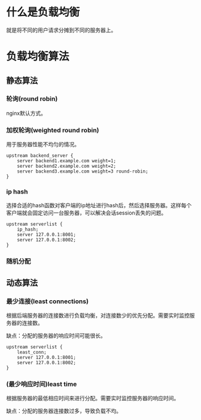 # 什么是负载均衡

就是将不同的用户请求分摊到不同的服务器上。

# 负载均衡算法

## 静态算法

### 轮询(round robin)

nginx默认方式。

### 加权轮询(weighted round robin)

用于服务器性能不均匀的情况。

```nginx
upstream backend_server {
    server backend1.example.com weight=1;
    server backend2.example.com weight=2;
    server backend3.example.com weight=3 round-robin;
}
```

### ip hash

选择合适的hash函数对客户端的ip地址进行hash后，然后选择服务器。这样每个客户端就会固定访问一台服务器，可以解决会话session丢失的问题。

```nginx
upstream serverlist {
	ip_hash;
	server 127.0.0.1:8001;
	server 127.0.0.1:8002;
}
```



### 随机分配





## 动态算法

### 最少连接(least connections)

根据后端服务器的连接数进行负载均衡，对连接数少的优先分配。需要实时监控服务器的连接数。

缺点：分配的服务器的响应时间可能很长。

```nginx
upstream serverlist {
	least_conn;
	server 127.0.0.1:8001;
	server 127.0.0.1:8002;
}
```



### (最少响应时间)least time

根据服务器的最低相应时间来进行分配。需要实时监控服务器的响应时间。

缺点：分配的服务器连接数过多，导致负载不均。